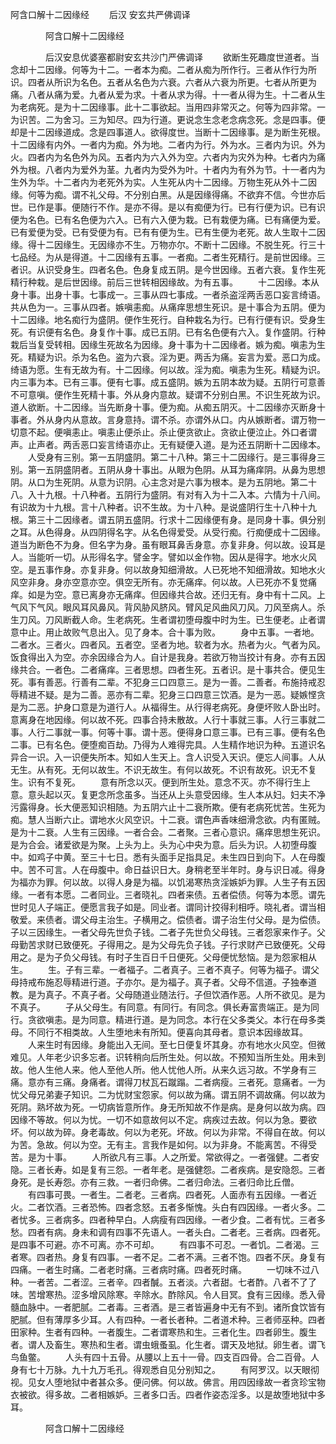   阿含口解十二因缘经
　　后汉 安玄共严佛调译




　　　　阿含口解十二因缘经

　　　　后汉安息优婆塞都尉安玄共沙门严佛调译
　　欲断生死趣度世道者。当念却十二因缘。何等为十二。一者本为痴。二者从痴为所作行。三者从作行为所识。四者从所识为名色。五者从名色为六衰。六者从六衰为所更。七者从所更为痛。八者从痛为爱。九者从爱为求。十者从求为得。十一者从得为生。十二者从生为老病死。是为十二因缘事。此十二事欲起。当用四非常灭之。何等为四非常。一为识苦。二为舍习。三为知尽。四为行道。更说念生念老念病念死。念是四事。便却是十二因缘道成。念是四事道人。欲得度世。当断十二因缘事。是为断生死根。十二因缘有内外。一者内为痴。外为地。二者内为行。外为水。三者内为识。外为火。四者内为名色外为风。五者内为六入外为空。六者内为灾外为种。七者内为痛外为根。八者内为爱外为茎。九者内为受外为叶。十者内为有外为节。十一者内为生外为华。十二者内为老死外为实。人生死从内十二因缘。万物生死从外十二因缘。何等为痴。谓不礼父母。不分别白黑。从是因缘得痛。不欲弃不信。今世亦后世。已作是事。便随行不作。是亦不得。是以有痴便为行。已有行便为识。已有识便为名色。已有名色便为六入。已有六入便为栽。已有栽便为痛。已有痛便为爱。已有爱便为受。已有受便为有。已有有便为生。已有生便为老死。故人生取十二因缘。得十二因缘生。无因缘亦不生。万物亦尔。不断十二因缘。不脱生死。行三十七品经。为从是得道。十二因缘有五事。一者痴。二者生死精行。是前世因缘。三者识。从识受身生。四者名色。色身复成五阴。是今世因缘。五者六衰。复作生死精行种栽。是后世因缘。前后三世转相因缘故。为有五事。
　　十二因缘。本从身十事。出身十事。七事成一。三事从四七事成。一者杀盗淫两舌恶口妄言绮语。共从色为一。三事从四者。嫉嗔恚痴。从痛痒思想生死识。是十事合为五阴。便为十二因缘。地名痴行为盛阴。便作生死行。自种栽名为行。已有行便有识。受身生死。有识便有名色。身复作十事。成已五阴。已有名色便有六入。复作盛阴。行种栽后当复受转相。因缘生死故名为因缘。身十事为十二因缘者。嫉为痴。嗔恚为生死。精疑为识。杀为名色。盗为六衰。淫为更。两舌为痛。妄言为爱。恶口为成。绮语为愿。生有无故为有。十二因缘。何以故。淫为痴。嗔恚为生死。精疑为识。内三事为本。已有三事。便有七事。成五盛阴。嫉为五阴本故为疑。五阴行可意善不可意嗔。便作生死精十事。外从身内意故。疑谓不分别白黑。不识生死故为识。道人欲断。十二因缘。当先断身十事。便为痴。从痴五阴灭。十二因缘亦灭断身十事者。外从身内从意故。言身意持。谓不杀。亦谓外从口。内从嫉断者。谓万物一切意不起。便嗔恚止。嗔恚止便杀止。杀止便贪欲止。贪欲止便泣止。外口者谓声。止声者。两舌恶口妄言绮语亦止。无有疑便入道。是为还五阴断十二因缘本。
　　人受身有三别。第一五阴盛阴。第二十八种。第三十二因缘行。是三事得身三别。第一五阴盛阴者。五阴从身十事出。从眼为色阴。从耳为痛痒阴。从鼻为思想阴。从口为生死阴。从意为识阴。心主念对是六事为根本。是为五阴地。第二十八。入十九根。十八种者。五阴行为盛阴。有对有入为十二入本。六情为十八间。有识故为十九根。言十八种者。识不生故。为十八种。是说盛阴行生十八种十九根。第三十二因缘者。谓五阴五盛阴。行求十二因缘便有身。是同身十事。俱分别之耳。从色得身。从四阴得名字。从名色得爱受。从受行痴。行痴便成十二因缘。道当为断色不为身。但名字为身。虽有眼耳鼻舌身意。亦复非身。何以故。设耳是人。当能听一切。从形得名字。譬金字。譬如以金作物。因从是得字。地水火风空。是五事作身。亦复非身。何以故身知细滑故。人已死地不知细滑故。知地水火风空非身。身亦空意亦空。俱空无所有。亦无痛痒。何以故。人已死亦不复觉痛痒。如是为空。意已离身亦无痛痒。但因缘共合故。还归无有。身中有十二风。上气风下气风。眼风耳风鼻风。背风胁风脐风。臂风足风曲风刀风。刀风至病人。杀生刀风。刀风断截人命。生老病死。生者谓初堕母腹中时为生。已生便老。止者谓意中止。用止故败气息出入。见了身本。合十事为败。
　　身中五事。一者地。二者水。三者火。四者风。五者空。坚者为地。软者为水。热者为火。气者为风。饭食得出入为空。亦余因缘合为人。自计是我身。若欲万物当挍计有身。亦有五因缘共合。一者色。二者痛痒。三者思想。四者生死。五者识。是十事共合。便见生死。事有善恶。行善有二辈。不犯身三口四意三。是为一善。二善者。布施持戒忍辱精进不疑。是为二善。恶亦有二辈。犯身三口四意三饮酒。是为一恶。疑嫉悭贪是为二恶。护身口意是为道行人。从福得生。从行得老病死。身便坏败人卧出时。意离身在地因缘。何以故不死。四事合持未散故。人行十事就三事。人行三事就二事。人行二事就一事。何等十事。谓十恶。便得身口意三事。已有三事。便有名色二事。已有名色。便堕痴百劫。乃得为人难得完具。人生精作地识为种。五道识名异合一识。入一识便失所本。知如人生天上。含人识受入天识。便忘人间事。人从无生。从有死。无何以故生。不识无故生。有何以故死。不识有故死。识无不复生。识有不复死。
　　意有所念以灭。便到所生处。意念不灭。亦不得行生上意。意头起以灭。复更念所念虽多。当还从上头意受因缘。生人本从妇。妇夫不净污露得身。长大便恶知识相随。为五阴六止十二衰所欺。便有老病死忧苦。生死为痴。慧人当断六止。谓地水火风空识。十二衰。谓色声香味细滑念欲。内有匿贼。是为十二衰。人生有三因缘。一者合会。二者聚。三者心意识。痛痒思想生死识。是为合会。诸爱欲是为聚。上头为上。头为心中央为意。后头为识。人初堕母腹中。如鸡子中黄。至三十七日。悉有头面手足指具足。未生四日到向下。人在母腹中。苦不可言。人在母腹中。命日益识日大。身稍老至半年时。身与识日减。得身为福亦为罪。何以故。以得人身是为福。以饥渴寒热贪淫嫉妒为罪。人生子有五因缘。一者有本愿。二者同业。三者晓礼。四者来债。五者偿债。何等为本愿。谓先世时见人子端正。便愿言我子如是。同业者。谓同计挍得利相呼。晓礼者。谓当相敬爱。来债者。谓父母主治生。子横用之。偿债者。谓子治生付父母。是为偿债。子以三因缘生。一者父母先世负子钱。二者子先世负父母钱。三者怨家来作子。父母勤苦求财已致便死。子得用之。是为父母先负子钱。子行求财产已致便死。父母用之。是为子负父母钱。有时子生百日千日便死。父母便忧愁恼。是为怨家相从生。
　　生。子有三辈。一者福子。二者真子。三者不真子。何等为福子。谓父母持戒布施忍辱精进行道。子亦尔。是为福子。真子者。父母不信道。子独奉道教。是为真子。不真子者。父母随道业随法行。子但饮酒作恶。人所不欲见。是为不真子。
　　子从父母生。有同意。有同行。有同念。俱长寿富贵端正。是为同行。贪欲嗔恚。是为同意。精进行道。是为同念。本行在父多类父。本行在母多类母。不同行不相类故。人生堕地未有所知。便喜向其母者。意识本因缘故耳。
　　人来生时有因缘。身能出入无间。至七日便复坏其身。亦有地水火风空。但微难见。人年老少识多忘者。识转稍向后所生处。何以故。不预知当所生处。用未到故。他人生他人来。他人至他人所。他人忧他人所。从来久远习故。不学身有三痛。意亦有三痛。身痛者。谓得刀杖瓦石蹴蹋。二者病瘦。三者死。意痛者。一为忧父母兄弟妻子知识。二为忧财宝怨家。何以故为痛。谓五阴不调故痛。何以故为死阴。熟坏故为死。一切病皆意所作。身无所知故不作是病。是身何以故为病。四因缘不等故。何以为忧。一切不如意故何以不定。病疾过去故。何以为急。要欲坏。何以故为碎。身老毒故。何以为老死。坏故。何以为非常。不得自在故。何以为苦。急故。何以为空。无有主。言我作是如何。以为非身。不能离苦。不得受苦。是为十事。
　　人所欲凡有三事。人之所爱。常欲得之。一者强健。二者安隐。三者长寿。如是复有三怨。一者年老。是强健怨。二者疾病。是安隐怨。三者身死。是长寿怨。亦有三救。一者归命佛。二者归命法。三者归命比丘僧。
　　有四事可畏。一者生。二者老。三者病。四者死。人面赤有五因缘。一者近火。二者饮酒。三者恐怖。四者念怒。五者多惭愧。头白有四因缘。一者火多。二者忧多。三者病多。四者种早白。人病瘦有四因缘。一者少食。二者有忧。三者多愁。四者有病。身未和调有四事不先语人。一者头白。二者老。三者病。四者死。是四事不可避。亦不可离。亦不可却。
　　有四事不可忍。一者饥。二者渴。三者寒。四者热。身复有四事。一者不足。二者不满。三者不饱。四者不厌。身复有四痛。一者生时痛。二者老时痛。三者病时痛。四者死时痛。
　　一切味不过八种。一者苦。二者涩。三者辛。四者醎。五者淡。六者甜。七者酢。八者不了了味。苦增寒热。涩多增风除寒。辛除水。酢除风。令人目冥。食有三因缘。悉入骨髓血脉中。一者肥腻。二者毒。三者酒。是三者皆遍身中无有不到。诸所食饮皆有肥腻。但有薄厚多少耳。人有四种。一者长者种。二者道术种。三者师巫种。四者田家种。生者有四种。一者腹生。二者谓寒热和生。三者化生。四者卵生。腹生者。谓人及畜生。寒热和生者。谓虫蛾蚤虱。化生者。谓天及地狱。卵生者。谓飞鸟鱼鳖。
　　人头有四十五骨。从腰以上五十一骨。四支百四骨。合二百骨。人身有七十万脉。九十九万毛孔。得观悉自见分别知之。
　　有阿罗汉。以天眼彻视。见女人堕地狱中者甚众多。便问佛。何以故。佛言。用四因缘故一者贪珍宝物衣被欲。得多故。二者相嫉妒。三者多口舌。四者作姿态淫多。以是故堕地狱中多耳。

　　　　阿含口解十二因缘经



